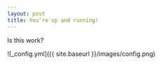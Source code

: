 ```yaml
---
layout: post
title: You're up and running!
---
```


Is this work?

![_config.yml]({{ site.baseurl }}/images/config.png)

